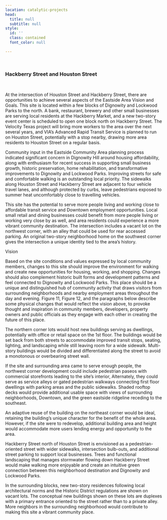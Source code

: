 ```yaml
---
location: catalytic-projects
head:
  title: null
  subtitle: null
style:
  id: ''
  class: contained
  font_color: null

---
```

<p>&nbsp;</p>
<!-- <div class="row">
<div class="col-md-12" style="margin-bottom: 2em;">
  <img data-src="http://via.placeholder.com/1260X1260">
</div>
</div> -->
<div class="">
<h3>Hackberry Street and Houston Street</h3>
<p>&nbsp;</p>
<p>At the intersection of Houston Street and Hackberry Street, there are opportunities to achieve several aspects of the Eastside Area Vision and Goals. This site is located within a few blocks of Dignowity and Lockwood Parks to the north. A bank, restaurant, brewery and other small businesses are serving local residents at the Hackberry Market, and a new two-story event center is scheduled to open one block north on Hackberry Street. The Velocity Texas project will bring more workers to the area over the next several years, and VIA&rsquo;s Advanced Rapid Transit Service is planned to run on Houston Street, potentially with a stop nearby, drawing more area residents to Houston Street on a regular basis.</p>
<p>Community input in the Eastside Community Area planning process indicated significant concern in Dignowity Hill around housing affordability, along with enthusiasm for recent success in supporting small business growth, historic preservation, home rehabilitation, and transformative improvements to Dignowity and Lockwood Parks. Improving streets for safe and comfortable walking is an outstanding local priority. The sidewalks along Houston Street and Hackberry Street are adjacent to four vehicle travel lanes, and although protected by curbs, leave pedestrians exposed to summer heat uncomfortably close to travelling vehicles.</p>
<p>This site has the potential to serve more people living and working close to affordable transit service and Downtown employment opportunities. Local small retail and dining businesses could benefit from more people living or working very close by as well, and area residents could experience a more vibrant community destination. The intersection includes a vacant lot on the northwest corner, with an alley that could be used for rear accessed parking. An original two-story neighborhood home on the southwest corner gives the intersection a unique identity tied to the area&rsquo;s history.</p>
<p>Vision</p>
<p>Based on the site conditions and values expressed by local community members, changes to this site&nbsp;should improve the environment for walking and create new opportunities for housing, working, and&nbsp;shopping. Changes should also complement historic built forms and development patterns and feel&nbsp;connected to Dignowity and Lockwood Parks. This place should be a unique and distinguished hub of&nbsp;community activity that draws visitors from surrounding neighborhoods and nearby employment areas&nbsp;throughout the day and evening. Figure 11, Figure 12, and the paragraphs below describe some physical&nbsp;changes that would reflect the vision above, to provoke thought and inspiration in community members,&nbsp;developers, property owners and public officials as they engage with each other in creating the future of&nbsp;this place.</p>
<p>The northern corner lots would host new buildings serving as dwellings, potentially with office or retail&nbsp;space on the 1st floor. The buildings would be set back from both streets to accommodate improved&nbsp;transit stops, seating, lighting, and landscaping while still leaving room for a wide sidewalk. Multi-story&nbsp;buildings would be divided and differentiated along the street to avoid a monotonous or overbearing&nbsp;street wall.</p>
<p>If the site and surrounding area came to serve enough people, the northwest corner development could&nbsp;include pedestrian paseos with commercial storefronts leading to the site&rsquo;s interior, Alternately, they&nbsp;could serve as service alleys or gated pedestrian walkways connecting first floor dwellings with parking&nbsp;areas and the public sidewalks. Shaded rooftop decks would provide additional usable space with views&nbsp;of surrounding neighborhoods, Downtown, and the green eastside ridgeline receding to the southeast.</p>
<p>An adaptive reuse of the building on the northeast corner would be ideal, retaining the building&rsquo;s unique&nbsp;character for the benefit of the whole area. However, if the site were to redevelop, additional building&nbsp;area and height would accommodate more users lending energy and opportunity to the area.</p>
<p>Hackberry Street north of Houston Street is envisioned as a pedestrian-oriented street with wider&nbsp;sidewalks, intersection bulb-outs, and additional street parking to support local businesses. Trees and&nbsp;functional landscaping that manages stormwater flowing down Hackberry Street would make walking&nbsp;more enjoyable and create an intuitive green connection between this neighborhood destination and&nbsp;Dignowity and Lockwood Parks.</p>
<p>In the surrounding blocks, new two-story residences following local architectural norms and the Historic&nbsp;District regulations are shown on vacant lots. The conceptual new buildings shown on these lots are&nbsp;duplexes with a primary entrance oriented to the street rather than to a private alley. More neighbors in&nbsp;the surrounding neighborhood would contribute to making this site a vibrant community place.</p>
<p>&nbsp;</p>
</div>
